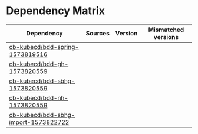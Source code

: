 # Dependency Matrix

Dependency | Sources | Version | Mismatched versions
---------- | ------- | ------- | -------------------
[cb-kubecd/bdd-spring-1573819516](https://github.com/cb-kubecd/bdd-spring-1573819516.git) |  | []() | 
[cb-kubecd/bdd-gh-1573820559](https://github.com/cb-kubecd/bdd-gh-1573820559.git) |  | []() | 
[cb-kubecd/bdd-sbhg-1573820559](https://github.com/cb-kubecd/bdd-sbhg-1573820559.git) |  | []() | 
[cb-kubecd/bdd-nh-1573820559](https://github.com/cb-kubecd/bdd-nh-1573820559.git) |  | []() | 
[cb-kubecd/bdd-sbhg-import-1573822722](https://github.com/cb-kubecd/bdd-sbhg-import-1573822722.git) |  | []() | 
